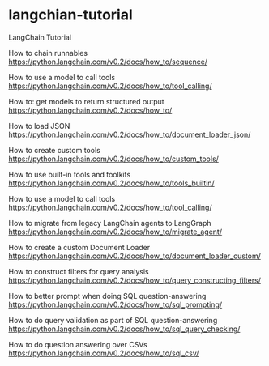 # langchian-tutorial
LangChain Tutorial

How to chain runnables
https://python.langchain.com/v0.2/docs/how_to/sequence/

How to use a model to call tools
https://python.langchain.com/v0.2/docs/how_to/tool_calling/

How to: get models to return structured output
https://python.langchain.com/v0.2/docs/how_to/

How to load JSON
https://python.langchain.com/v0.2/docs/how_to/document_loader_json/

How to create custom tools
https://python.langchain.com/v0.2/docs/how_to/custom_tools/

How to use built-in tools and toolkits
https://python.langchain.com/v0.2/docs/how_to/tools_builtin/

How to use a model to call tools
https://python.langchain.com/v0.2/docs/how_to/tool_calling/

How to migrate from legacy LangChain agents to LangGraph
https://python.langchain.com/v0.2/docs/how_to/migrate_agent/

How to create a custom Document Loader
https://python.langchain.com/v0.2/docs/how_to/document_loader_custom/

How to construct filters for query analysis
https://python.langchain.com/v0.2/docs/how_to/query_constructing_filters/

How to better prompt when doing SQL question-answering
https://python.langchain.com/v0.2/docs/how_to/sql_prompting/

How to do query validation as part of SQL question-answering
https://python.langchain.com/v0.2/docs/how_to/sql_query_checking/

How to do question answering over CSVs
https://python.langchain.com/v0.2/docs/how_to/sql_csv/